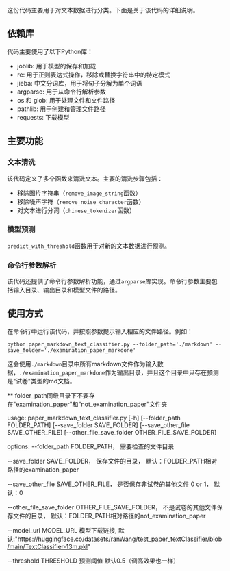 这份代码主要用于对文本数据进行分类。下面是关于该代码的详细说明。

## 依赖库

代码主要使用了以下Python库：

- joblib: 用于模型的保存和加载
- re: 用于正则表达式操作，移除或替换字符串中的特定模式
- jieba: 中文分词库，用于将句子分解为单个词语
- argparse: 用于从命令行解析参数
- os 和 glob: 用于处理文件和文件路径
- pathlib: 用于创建和管理文件路径
- requests: 下载模型

## 主要功能

### 文本清洗

该代码定义了多个函数来清洗文本。主要的清洗步骤包括：

- 移除图片字符串（`remove_image_string`函数）
- 移除噪声字符（`remove_noise_character`函数）
- 对文本进行分词（`chinese_tokenizer`函数）

### 模型预测

`predict_with_threshold`函数用于对新的文本数据进行预测。


### 命令行参数解析

该代码还提供了命令行参数解析功能，通过`argparse`库实现。命令行参数主要包括输入目录、输出目录和模型文件的路径。

## 使用方式

在命令行中运行该代码，并按照参数提示输入相应的文件路径。例如：

```
python paper_markdown_text_classifier.py --folder_path='./markdown' --save_folder='./examination_paper_markdone'
```

这会使用`./markdown`目录中所有markdown文件作为输入数据，`./examination_paper_markdone`作为输出目录，并且这个目录中只存在预测是"试卷"类型的md文档。

** folder_path同级目录下不要存在"examination_paper"和"not_examination_paper”文件夹


usage: paper_markdown_text_classifier.py [-h] [--folder_path FOLDER_PATH] [--save_folder SAVE_FOLDER] [--save_other_file SAVE_OTHER_FILE]
                                         [--other_file_save_folder OTHER_FILE_SAVE_FOLDER]

options:
  --folder_path FOLDER_PATH，
                        需要检查的文件目录

  --save_folder SAVE_FOLDER，
                        保存文件的目录，
                        默认：FOLDER_PATH相对路径的examination_paper

  --save_other_file SAVE_OTHER_FILE，
                        是否保存非试卷的其他文件 0 or 1，
                        默认：0

  --other_file_save_folder OTHER_FILE_SAVE_FOLDER，
                        不是试卷的其他文件保存文件的目录，
                        默认：FOLDER_PATH相对路径的not_examination_paper

  --model_url MODEL_URL
                        模型下载链接,
                        默认:"https://huggingface.co/datasets/ranWang/test_paper_textClassifier/blob/main/TextClassifier-13m.pkl"

  --threshold THRESHOLD
                        预测阈值
                        默认0.5（调高效果也一样）

